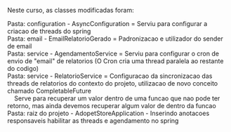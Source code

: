 Neste curso, as classes modificadas foram:

Pasta: configuration - AsyncConfiguration = Serviu para configurar a criacao de threads do spring<br>
Pasta: email - EmailRelatorioGerado = Padronizacao e utilizador do sender de email<br>
Pasta: service - AgendamentoService = Serviu para configurar o cron de envio de "email" de relatorios (O Cron cria uma thread paralela ao restante do codigo)<br>
Pasta: service - RelatorioService = Configuracao da sincronizacao das threads de relatorios do contexto do projeto, utilizacao de novo conceito chamado CompletableFuture<br>
&nbsp;&nbsp;&nbsp;&nbsp;Serve para recuperar um valor dentro de uma funcao que nao pode ter retorno, mas ainda devemos recuperar algum valor de dentro da funcao<br>
Pasta: raiz do projeto - AdopetStoreApplication - Inserindo anotacoes responsaveis habilitar as threads e agendamento no spring<br>
